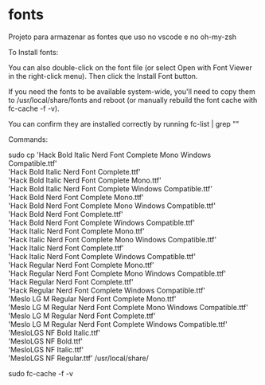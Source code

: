# fonts

Projeto para armazenar as fontes que uso no vscode e no oh-my-zsh

To Install fonts:

You can also double-click on the font file (or select Open with Font Viewer in the right-click menu). Then click the Install Font button.

If you need the fonts to be available system-wide, you'll need to copy them to /usr/local/share/fonts and reboot (or manually rebuild the font cache with fc-cache -f -v).

You can confirm they are installed correctly by running fc-list | grep "<name-of-font>"

Commands: 

sudo cp 'Hack Bold Italic Nerd Font Complete Mono Windows Compatible.ttf' \
'Hack Bold Italic Nerd Font Complete.ttf' \
'Hack Bold Italic Nerd Font Complete Mono.ttf' \
'Hack Bold Italic Nerd Font Complete Windows Compatible.ttf' \
'Hack Bold Nerd Font Complete Mono.ttf' \
'Hack Bold Nerd Font Complete Mono Windows Compatible.ttf' \
'Hack Bold Nerd Font Complete.ttf' \
'Hack Bold Nerd Font Complete Windows Compatible.ttf' \
'Hack Italic Nerd Font Complete Mono.ttf' \
'Hack Italic Nerd Font Complete Mono Windows Compatible.ttf' \
'Hack Italic Nerd Font Complete.ttf' \
'Hack Italic Nerd Font Complete Windows Compatible.ttf' \
'Hack Regular Nerd Font Complete Mono.ttf' \
'Hack Regular Nerd Font Complete Mono Windows Compatible.ttf' \
'Hack Regular Nerd Font Complete.ttf' \
'Hack Regular Nerd Font Complete Windows Compatible.ttf' \
'Meslo LG M Regular Nerd Font Complete Mono.ttf' \
'Meslo LG M Regular Nerd Font Complete Mono Windows Compatible.ttf' \
'Meslo LG M Regular Nerd Font Complete.ttf' \
'Meslo LG M Regular Nerd Font Complete Windows Compatible.ttf' \
'MesloLGS NF Bold Italic.ttf' \
'MesloLGS NF Bold.ttf' \
'MesloLGS NF Italic.ttf' \
'MesloLGS NF Regular.ttf'  /usr/local/share/

sudo fc-cache -f -v
